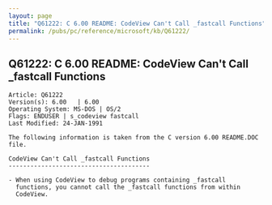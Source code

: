 ```yaml
---
layout: page
title: "Q61222: C 6.00 README: CodeView Can't Call _fastcall Functions"
permalink: /pubs/pc/reference/microsoft/kb/Q61222/
---
```


## Q61222: C 6.00 README: CodeView Can't Call _fastcall Functions

	Article: Q61222
	Version(s): 6.00   | 6.00
	Operating System: MS-DOS | OS/2
	Flags: ENDUSER | s_codeview fastcall
	Last Modified: 24-JAN-1991
	
	The following information is taken from the C version 6.00 README.DOC
	file.
	
	CodeView Can't Call _fastcall Functions
	---------------------------------------
	
	- When using CodeView to debug programs containing _fastcall
	  functions, you cannot call the _fastcall functions from within
	  CodeView.
